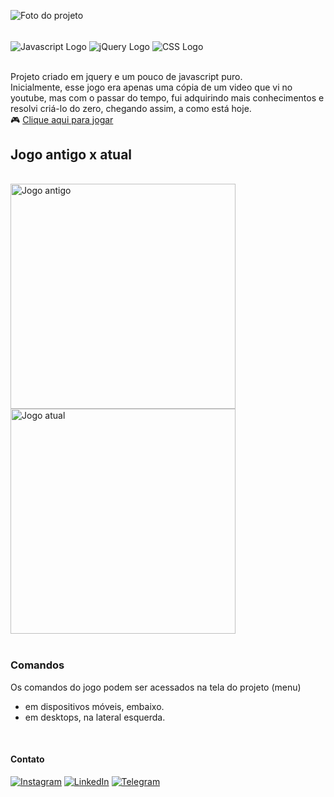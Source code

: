![Foto do projeto](https://github.com/lezzin/rock_scape/assets/103830032/9c80f6b8-0757-4b28-9208-1d51d8c18ac0)

<div style="display: inline_block"><br>
    <img src="https://img.shields.io/badge/JavaScript-F7DF1E?style=for-the-badge&logo=javascript&logoColor=black"  alt="Javascript Logo" align="center" />
    <img src="https://img.shields.io/badge/jQuery-0769AD?style=for-the-badge&logo=jquery&logoColor=white"  alt="jQuery Logo" align="center" />
    <img src="https://img.shields.io/badge/CSS3-1572B6?style=for-the-badge&logo=css3&logoColor=white"  alt="CSS Logo" align="center" />
</div><br>

Projeto criado em jquery e um pouco de javascript puro.<br>
Inicialmente, esse jogo era apenas uma cópia de um video que vi no youtube, mas com o passar do tempo, fui adquirindo mais conhecimentos e resolvi criá-lo do zero, chegando assim, a como está hoje.<br>
🎮 <a href="https://rockscape.vercel.app/">Clique aqui para jogar</a>

## Jogo antigo x atual
<div style="display: inline_block"><br>
    <img src="https://user-images.githubusercontent.com/103830032/181800441-3f0add11-25dd-4f9a-bfce-335a7064d2dc.png"  alt="Jogo antigo" align="center" width="360"/>
    <img src="https://user-images.githubusercontent.com/103830032/181801373-9e622e1e-0663-4e41-b920-4b94af12d713.png"  alt="Jogo atual" align="center" width="360"/>
</div>
<br>

### Comandos
Os comandos do jogo podem ser acessados na tela do projeto (menu)
- em dispositivos móveis, embaixo.
- em desktops, na lateral esquerda.
<br>

#### Contato
[![Instagram](https://img.shields.io/badge/Instagram-E4405F?style=for-the-badge&logo=instagram&logoColor=white)](https://www.instagram.com/leandroadrian_/)
[![LinkedIn](https://img.shields.io/badge/LinkedIn-0077B5?style=for-the-badge&logo=linkedin&logoColor=white)](https://www.linkedin.com/in/leandro-adrian)
[![Telegram](https://img.shields.io/badge/Telegram-2CA5E0?style=for-the-badge&logo=telegram&logoColor=white)](https://t.me/LeandroAdrian)
